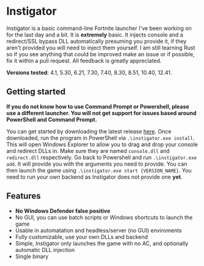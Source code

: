 # Instigator

Instigator is a basic command-line Fortnite launcher I've been working on for the last day and a bit. It is **extremely** basic. It injects console and a redirect/SSL bypass DLL automatically presuming you provide it, if they aren't provided you will need to inject them yourself. I am still learning Rust so if you see anything that could be improved make an issue or if possible, fix it within a pull request. All feedback is greatly appreciated.

**Versions tested**: 4.1, 5.30, 6.21, 7.30, 7.40, 8.30, 8.51, 10.40, 12.41.

## Getting started

**If you do not know how to use Command Prompt or Powershell, please use a different launcher. You will not get support for issues based around PowerShell and Command Prompt.**

You can get started by downloading the latest release [here](https://github.com/jwhazy/instigator/releases/download/v1.0.0/instigator.exe). Once downloaded, run the program in PowerShell via `.\instigator.exe install`. This will open Windows Explorer to allow you to drag and drop your console and redirect DLLs in. Make sure they are named `console.dll` and `redirect.dll` respectively. Go back to Powershell and run `.\instigator.exe add`. It will provide you with the arguments you need to provide. You can then launch the game using `.\instigator.exe start {VERSION_NAME}`. You need to run your own backend as Instigator does not provide one **yet**.

## Features

- **No Windows Defender false positive**
- No GUI, you can use batch scripts or Windows shortcuts to launch the game
- Usable in automatation and headless/server (no GUI) enviroments
- Fully customizable, use your own DLLs and backend
- Simple, Instigator only launches the game with no AC, and optionally automatic DLL injection
- Single binary
